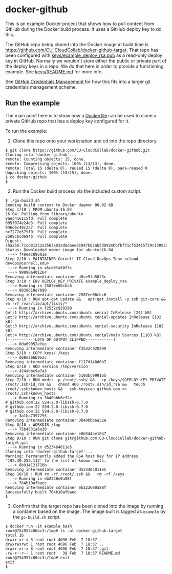 # docker-github

This is an example Docker project that shows how to pull content from GitHub during the Docker build process. It uses a GitHub deploy key to do this.

The GitHub repo being cloned into the Docker image at build time is https://github.com/CU-CloudCollab/docker-github-target. That repo has been configured with [keys/example_deploy_rsa.pub](keys/example_deploy_rsa.pub) as a read-only deploy key in GitHub. Normally we wouldn't store either the public or private part of the deploy keys in a repo. We do that here in order to provide a functioning example. See [keys/README.md](keys/README.md) for more info.

See [GitHub Credentials Management](https://confluence.cornell.edu/display/CLOUD/GitHub+Credentials+Management) for how this fits into a larger git credentials management scheme.

## Run the example

The main point here is to show how a [Dockerfile](Dockerfile) can be used to clone a private GitHub repo that has a deploy key configured for it.

To run the example:

1. Clone this repo onto your workstation and cd into the repo directory.

  ```
  $ git clone https://github.com/CU-CloudCollab/docker-github.git
  Cloning into 'docker-github'...
  remote: Counting objects: 15, done.
  remote: Compressing objects: 100% (13/13), done.
  remote: Total 15 (delta 0), reused 15 (delta 0), pack-reused 0
  Unpacking objects: 100% (15/15), done.
  $ cd docker-github
  $
  ```

2. Run the Docker build process via the included custom script.

  ```
  $ ./go-build.sh
  Sending build context to Docker daemon 86.02 kB
  Step 1/10 : FROM ubuntu:16.04
  16.04: Pulling from library/ubuntu
  8aec416115fd: Pull complete
  695f074e24e3: Pull complete
  946d6c48c2a7: Pull complete
  bc7277e579f0: Pull complete
  2508cbcde94b: Pull complete
  Digest: sha256:71cd81252a3563a03ad8daee81047b62ab5d892ebbfbf71cf53415f29c130950
  Status: Downloaded newer image for ubuntu:16.04
   ---> f49eec89601e
  Step 2/10 : MAINTAINER Cornell IT Cloud DevOps Team <cloud-devops@cornell.edu>
   ---> Running in a5ce9fa50f3c
   ---> 99990a401264
  Removing intermediate container a5ce9fa50f3c
  Step 3/10 : ENV DEPLOY_KEY_PRIVATE example_deploy_rsa
   ---> Running in 2587ee06cbc6
   ---> 0838618e7b90
  Removing intermediate container 2587ee06cbc6
  Step 4/10 : RUN apt-get update &&   apt-get install -y ssh git-core &&   rm -rf /var/lib/apt/lists/*
   ---> Running in f2532c920290
  Get:1 http://archive.ubuntu.com/ubuntu xenial InRelease [247 kB]
  Get:2 http://archive.ubuntu.com/ubuntu xenial-updates InRelease [102 kB]
  Get:3 http://archive.ubuntu.com/ubuntu xenial-security InRelease [102 kB]
  Get:4 http://archive.ubuntu.com/ubuntu xenial/main Sources [1103 kB]
  [------------LOTS OF OUTPUT CLIPPED------------]
   ---> 0da09052efee
  Removing intermediate container f2532c920290
  Step 5/10 : COPY keys/ /keys
   ---> d68e266b9e3c
  Removing intermediate container f117d148d0b7
  Step 6/10 : ADD version /tmp/version
   ---> 424abbc9a7a3
  Removing intermediate container 510dbc9991b5
  Step 7/10 : RUN mkdir -p /root/.ssh/ &&   cp /keys/$DEPLOY_KEY_PRIVATE /root/.ssh/id_rsa &&   chmod 400 /root/.ssh/id_rsa &&   touch /root/.ssh/known_hosts &&   ssh-keyscan github.com >> /root/.ssh/known_hosts
   ---> Running in 3b40bbb6e32e
  # github.com:22 SSH-2.0-libssh-0.7.0
  # github.com:22 SSH-2.0-libssh-0.7.0
  # github.com:22 SSH-2.0-libssh-0.7.0
   ---> 3a1ba7397295
  Removing intermediate container 3b40bbb6e32e
  Step 8/10 : WORKDIR /tmp
   ---> 75b4531a6a30
  Removing intermediate container e8b544ee1847
  Step 9/10 : RUN git clone git@github.com:CU-CloudCollab/docker-github-target.git
   ---> Running in d523464011e5
  Cloning into 'docker-github-target'...
  Warning: Permanently added the RSA host key for IP address '192.30.253.112' to the list of known hosts.
   ---> 6b914121720b
  Removing intermediate container d523464011e5
  Step 10/10 : RUN rm -rf /root/.ssh &&   rm -rf /keys
   ---> Running in eb2226e0a88f
   ---> 764b10afbaec
  Removing intermediate container eb2226e0a88f
  Successfully built 764b10afbaec
  $
  ```

3. Confirm that the target repo has been cloned into the image by running a container based on the image. The image built is tagged as `example` by the `go-build.sh` script.

  ```
  $ docker run -it example bash
  root@754957c06ec3:/tmp# ls -al docker-github-target
  total 16
  drwxr-xr-x 3 root root 4096 Feb  7 18:37 .
  drwxrwxrwt 1 root root 4096 Feb  7 18:37 ..
  drwxr-xr-x 8 root root 4096 Feb  7 18:37 .git
  -rw-r--r-- 1 root root   38 Feb  7 18:37 README.md
  root@754957c06ec3:/tmp# exit
  exit
  $
  ```

